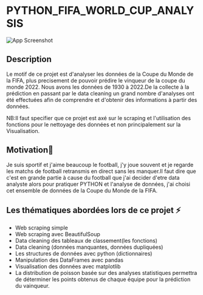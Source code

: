 # PYTHON_FIFA_WORLD_CUP_ANALYSIS
![App Screenshot](https://i.pinimg.com/736x/bd/cf/9b/bdcf9bc4601de1116450c75dfb34bb7e.jpg)
## Description

Le motif de ce projet est d'analyser les données de la Coupe du Monde de la FIFA, plus precisement de pouvoir prédire le vinqueur de la coupe du monde 2022. 
Nous avons les données de 1930 à 2022.De la collecte à la prédiction en passant par le data cleaning  un grand nombre d'analyses ont été effectuées afin de comprendre et d'obtenir des informations à partir des données.

NB:Il faut specifier que ce projet est axé sur le scraping et l'utilisation des fonctions pour le nettoyage des données et non principalement sur la Visualisation.

## Motivation🚀
Je suis sportif et j'aime beaucoup le football, j'y joue souvent et je regarde les matchs de football retransmis en direct sans les manquer.Il faut dire que c'est en grande partie à cause du football que j'ai decider d'etre data analyste  alors pour pratiquer PYTHON et l'analyse de données, j'ai choisi cet ensemble de données de la Coupe du Monde de la FIFA.

## Les thématiques abordées lors de ce projet ⚡

- Web scraping simple
- Web scraping avec BeautifulSoup
- Data cleaning des tableaux de classement(les fonctions)
- Data cleaning (données manquantes, données dupliquées)
- Les structures de données avec python (dictionnaires)
- Manipulation des DataFrames avec pandas
- Visualisation des données avec matplotlib
- La distribution de poisson basée sur des analyses statistiques permettra de déterminer les points obtenus de chaque équipe pour la prédiction du vainqueur. 


